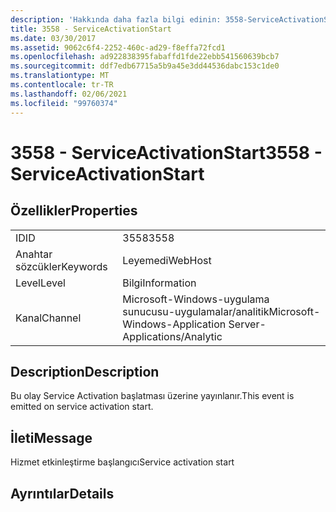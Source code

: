 ```yaml
---
description: 'Hakkında daha fazla bilgi edinin: 3558-ServiceActivationStart'
title: 3558 - ServiceActivationStart
ms.date: 03/30/2017
ms.assetid: 9062c6f4-2252-460c-ad29-f8effa72fcd1
ms.openlocfilehash: ad922838395fabaffd1fde22ebb541560639bcb7
ms.sourcegitcommit: ddf7edb67715a5b9a45e3dd44536dabc153c1de0
ms.translationtype: MT
ms.contentlocale: tr-TR
ms.lasthandoff: 02/06/2021
ms.locfileid: "99760374"
---
```

# <a name="3558---serviceactivationstart"></a><span data-ttu-id="2a352-103">3558 - ServiceActivationStart</span><span class="sxs-lookup"><span data-stu-id="2a352-103">3558 - ServiceActivationStart</span></span>

## <a name="properties"></a><span data-ttu-id="2a352-104">Özellikler</span><span class="sxs-lookup"><span data-stu-id="2a352-104">Properties</span></span>  
  
|||  
|-|-|  
|<span data-ttu-id="2a352-105">ID</span><span class="sxs-lookup"><span data-stu-id="2a352-105">ID</span></span>|<span data-ttu-id="2a352-106">3558</span><span class="sxs-lookup"><span data-stu-id="2a352-106">3558</span></span>|  
|<span data-ttu-id="2a352-107">Anahtar sözcükler</span><span class="sxs-lookup"><span data-stu-id="2a352-107">Keywords</span></span>|<span data-ttu-id="2a352-108">Leyemedi</span><span class="sxs-lookup"><span data-stu-id="2a352-108">WebHost</span></span>|  
|<span data-ttu-id="2a352-109">Level</span><span class="sxs-lookup"><span data-stu-id="2a352-109">Level</span></span>|<span data-ttu-id="2a352-110">Bilgi</span><span class="sxs-lookup"><span data-stu-id="2a352-110">Information</span></span>|  
|<span data-ttu-id="2a352-111">Kanal</span><span class="sxs-lookup"><span data-stu-id="2a352-111">Channel</span></span>|<span data-ttu-id="2a352-112">Microsoft-Windows-uygulama sunucusu-uygulamalar/analitik</span><span class="sxs-lookup"><span data-stu-id="2a352-112">Microsoft-Windows-Application Server-Applications/Analytic</span></span>|  
  
## <a name="description"></a><span data-ttu-id="2a352-113">Description</span><span class="sxs-lookup"><span data-stu-id="2a352-113">Description</span></span>  

 <span data-ttu-id="2a352-114">Bu olay Service Activation başlatması üzerine yayınlanır.</span><span class="sxs-lookup"><span data-stu-id="2a352-114">This event is emitted on service activation start.</span></span>  
  
## <a name="message"></a><span data-ttu-id="2a352-115">İleti</span><span class="sxs-lookup"><span data-stu-id="2a352-115">Message</span></span>  

 <span data-ttu-id="2a352-116">Hizmet etkinleştirme başlangıcı</span><span class="sxs-lookup"><span data-stu-id="2a352-116">Service activation start</span></span>  
  
## <a name="details"></a><span data-ttu-id="2a352-117">Ayrıntılar</span><span class="sxs-lookup"><span data-stu-id="2a352-117">Details</span></span>
